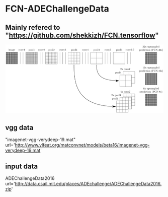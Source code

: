 FCN-ADEChallengeData  
============
Mainly refered to "https://github.com/shekkizh/FCN.tensorflow"
------------
![image](https://github.com/Menglinucas/FCN-ADEChallengeData/blob/master/FCN.PNG)  

## vgg data  
"imagenet-vgg-verydeep-19.mat"  url='http://www.vlfeat.org/matconvnet/models/beta16/imagenet-vgg-verydeep-19.mat'  
## input data  
ADEChallengeData2016  url='http://data.csail.mit.edu/places/ADEchallenge/ADEChallengeData2016.zip'  

